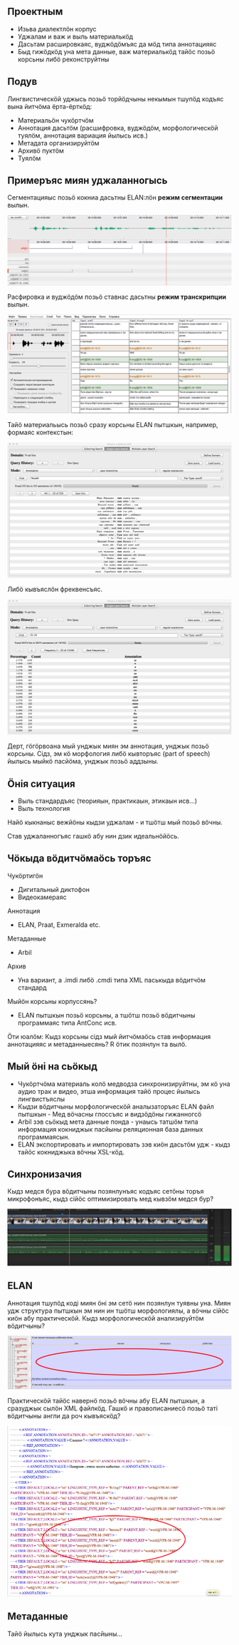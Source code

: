 ## Проектным

- Изьва диалектлӧн корпус
- Уджалам и важ и выль материалькӧд
- Дасьтам расшировкаяс, вуджӧдӧмъяс да мӧд типа аннотацияяс
- Быд гижӧдкӧд уна мета данные, важ материалькӧд тайӧс позьӧ корсьны либӧ реконструйтны

## Подув

Лингвистическӧй уджысь позьӧ торйӧдчыны некымын тшупӧд кодъяс вына йитчӧма ёрта-ёрткӧд:

- Материальӧн чукӧртчӧм
- Аннотация дасьтӧм (расшифровка, вуджӧдӧм, морфологическӧй туялӧм, аннотация вариация йылысь исв.)
- Метадата организируйтӧм
- Архивӧ пуктӧм
- Туялӧм

## Примеръяс миян уджаланногысь

Сегментацияыс позьӧ кокниа дасьтны ELAN:лӧн **режим сегментации** вылын.

![test](segmentacija.tiff)

Расфировка и вуджӧдӧм позьӧ ставнас дасьтны **режим транскрипции** вылын.

![test](transkr.tiff)

Тайӧ материальысь позьӧ сразу корсьны ELAN пытшкын, например, формаяс контекстын:

![test](iskat-kontekst.tiff)

Либӧ кывъяслӧн фреквенсъяс.

![test](freq.tiff)

Дерт, гӧгӧрвоана мый унджык миян эм аннотация, унджык позьӧ корсьны. Сідз, эм кӧ морфология либӧ кывторъяс (part of speech) йылысь мыйкӧ пасйӧма, унджык позьӧ аддзыны.

## Ӧнія ситуация

- Выль стандардъяс (теорияын, практикаын, этикаын исв...)
- Выль технология

Найӧ кыкнаныс вежйӧны кыдзи уджалам - и тшӧтш мый позьӧ вӧчны.

Став уджаланногъяс гашкӧ абу нин дзик идеальнӧйӧсь.

## Чӧкыда вӧдитчӧмаӧсь торъяс

Чукӧртигӧн

 - Дигитальный диктофон
 - Видеокамераяс

Аннотация

 - ELAN, Praat, Exmeralda etc.

Метаданные

- Arbil

Архив

- Уна вариант, а .imdi либӧ .cmdi типа XML паськыда вӧдитчӧм стандард

Мыйӧн корсьны корпуссянь?

- ELAN пытшкын позьӧ корсьны, а тшӧтш позьӧ вӧдитчыны программаяс типа AntConc исв.
        
Ӧти юалӧм: Кыдз корсьны сідз мый йитчӧмаӧсь став информация аннотацияяс и метаданныесянь? R ӧтик позянлун та вылӧ.


## Мый ӧні на сьӧкыд

- Чукӧртчӧма материаль колӧ медводза синхронизируйтны, эм кӧ уна аудио трак и видео, этша информация тайӧ процес йылысь лингвистъяслы
- Кыдзи вӧдитчыны морфологическӧй аналызаторъяс ELAN файл пытшкын
        - Мед вӧчасны глоссъяс и видзӧдӧны гижанногсӧ
- Arbil зэв сьӧкыд мета данные понда - унаысь татшӧм типа информация кокниджык пасйыны реляционная база данных программаясын.
- ELAN экспортировать и импортировать зэв киӧн дасьтӧм удж - кыдз тайӧс кокниджыка вӧчны XSL-кӧд.

## Синхронизачия

Кыдз медся бура вӧдитчыны позянлунъяс кодъяс сетӧны торъя микрофонъяс, кыдз сійӧс оптимизировать мед кывзӧм медся бур?

![test](fcpx.tiff)

## ELAN

Аннотация тшупӧд коді миян ӧні эм сетӧ нин позянлун туявны уна. Миян удж структура пытшкын эм нин ин тшӧтш морфологиялы, а вӧчны сійӧс киӧн абу практическӧй. Кыдз морфологическӧй анализируйтӧм вӧдитчыны?

![test](elan_gloss.tiff)

Практическӧй тайӧс навернӧ позьӧ вӧчны абу ELAN пытшкын, а сразуджык сылӧн XML файлкӧд. Гашкӧ и правописаниесӧ позьӧ таті вӧдитчыны англи да роч кывъяскӧд?

![test](xml.tiff)

## Метаданные

Тайӧ йылысь кута унджык пасйыны...